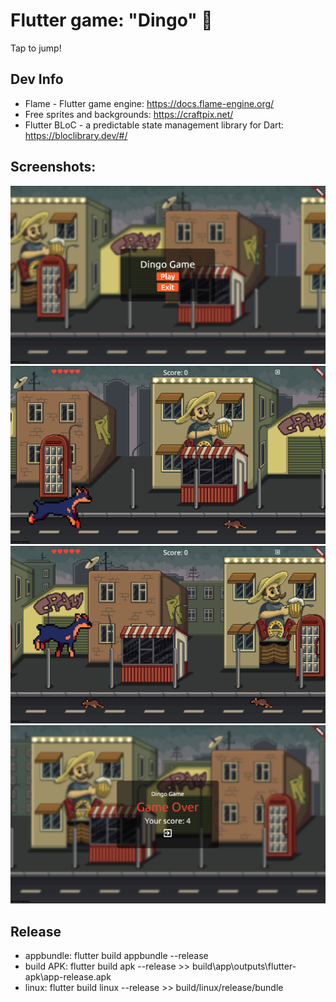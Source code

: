 # Flutter game: "Dingo" :dog:

Tap to jump!

## Dev Info

- Flame - Flutter game engine: https://docs.flame-engine.org/
- Free sprites and backgrounds: https://craftpix.net/
- Flutter BLoC - a predictable state management library for Dart: https://bloclibrary.dev/#/

## Screenshots:

![Start Game](screenshots/img_1.png)
![Game Screen1](screenshots/img_2.png)
![Game Screen2](screenshots/img_3.png)
![Game Over](screenshots/img_4.png)

## Release

- appbundle: flutter build appbundle --release
- build APK: flutter build apk --release >> build\app\outputs\flutter-apk\app-release.apk
- linux: flutter build linux --release >> build/linux/release/bundle
